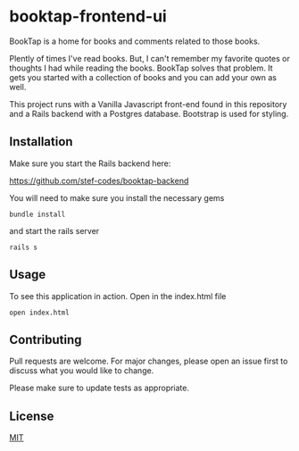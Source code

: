 # booktap-frontend-ui

BookTap is a home for books and comments related to those books.

Plently of times I've read books. But, I can't remember my favorite quotes or thoughts I had while reading the books. BookTap solves that problem. It gets you started with a collection of books and you can add your own as well. 

This project runs with a Vanilla Javascript front-end found in this repository and a Rails backend with a Postgres database. Bootstrap is used for styling. 

## Installation

Make sure you start the Rails backend here: 

https://github.com/stef-codes/booktap-backend

You will need to make sure you install the necessary gems

```gems
bundle install
```
and start the rails server

```server
rails s 
```

## Usage

To see this application in action. Open in the index.html file

```
open index.html
```

## Contributing
Pull requests are welcome. For major changes, please open an issue first to discuss what you would like to change.

Please make sure to update tests as appropriate.

## License
[MIT](https://choosealicense.com/licenses/mit/)
